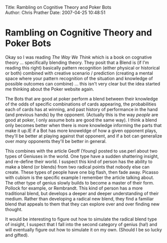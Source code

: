 Title: Rambling on Cognitive Theory and Poker Bots  
Author: Chris Prather
Date: 2007-04-25 10:48:51

# Rambling on Cognitive Theory and Poker Bots
Okay so I was reading _The Way We Think_ which is a book on cognative theory ... specifically blending theory. They posit that a Blend is (if I'm reading this right) basically pattern recognition (either physical or historical or both) combined with creative scenario / prediction (creating a mental space where your pattern recognition of the situation and knowledge of possible outcomes can combine) ... this isn't very clear but the idea started me thinking about the Poker website again.

The Bots that are good at poker perform a blend between their knowledge of the odds of specific combinations of cards appearing, the probabilities each of cards has at winning, and past history of performance in the hand (and previous hands) by the opponent. (Actually this is the way *people* are good at poker, I only assume bots are good the same way). I think a blend only becomes better when there is more knowledge informing the parts that make it up.IE if a Bot has more knoweldge of how a given opponent plays, they'll be better at playing against that opponent, and if a bot can generalize over *many* opponents they'll be better in general.

This combines with the article Geoff (Young) posted to use.perl about two types of Geniuses in the world. One type have a sudden shattering insight, and re-define their world. I suspect this kind of person has the ability to make a blend (or blends) from two radical points that nobody else can create. These types of people have one big flash, then fade away. Picasso with cubism is the specific example I remember the article talking about. The other type of genius slowly builds to become a master of their form. Pollock for example, or Rembrandt. This kind of person has a more traditional blend, but develops a deeper and deeper understanding of their medium. Rather than developing a radical new blend, they find a familiar blend that appeals to them that they can explore over and over finding new thought.

It would be interesting to figure out how to simulate the radical blend type of insight, I suspect that I fall into the second category of genius (ha!) and will eventually figure out how to simulate it on my own. (Should I be so lucky and gifted). 

